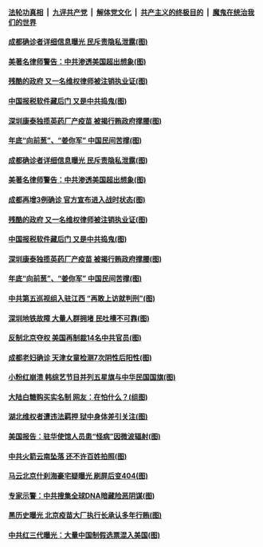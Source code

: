 

####  [法轮功真相](../../../../basic/blob/master/README.md?t=12082202) &nbsp;|&nbsp; [九评共产党](../../../../9ping.md/blob/master/README.md?t=12082202) &nbsp;|&nbsp; [解体党文化](../../../../jtdwh.md/blob/master/README.md?t=12082202)  &nbsp;|&nbsp; [共产主义的终极目的](../../../../gczydzjmd.md/blob/master/README.md?t=12082202) &nbsp;|&nbsp; [魔鬼在统治我们的世界](../../../../mgztzwmdsj.md/blob/master/README.md?t=12082202) 

#### [成都确诊者详细信息曝光 民斥责隐私泄露(图)](../pages/p1/955099.md?t=12082202) 

#### [美著名律师警告：中共渗透美国超出想象(图)](../pages/p1/955058.md?t=12082202) 

#### [残酷的政府 又一名维权律师被注销执业证(图)](../pages/p1/955045.md?t=12082202) 

#### [中国报税软件藏后门 又是中共捣鬼(图)](../pages/p1/955054.md?t=12082202) 

#### [深圳康泰独揽英药厂产疫苗 被揭行贿政府撑腰(图)](../pages/p1/955046.md?t=12082202) 

#### [年底“向前葱”、“姜你军” 中国民间苦撑(图)](../pages/p1/955048.md?t=12082202) 

#### [成都确诊者详细信息曝光 民斥责隐私泄露(图)](../pages/p1/955099.md?t=12082202) 

#### [美著名律师警告：中共渗透美国超出想象(图)](../pages/p1/955058.md?t=12082202) 

#### [成都再增3例确诊 官方宣布进入战时状态(图)](../pages/p1/955081.md?t=12082202) 

#### [残酷的政府 又一名维权律师被注销执业证(图)](../pages/p1/955045.md?t=12082202) 

#### [中国报税软件藏后门 又是中共捣鬼(图)](../pages/p1/955054.md?t=12082202) 

#### [深圳康泰独揽英药厂产疫苗 被揭行贿政府撑腰(图)](../pages/p1/955046.md?t=12082202) 

#### [年底“向前葱”、“姜你军” 中国民间苦撑(图)](../pages/p1/955048.md?t=12082202) 

#### [中共第五巡视组入驻江西 “再敢上访就判刑”(图)](../pages/p1/955044.md?t=12082202) 

#### [深圳地铁故障 大量人群拥堵 民吐槽不可靠(图)](../pages/p1/955013.md?t=12082202) 

#### [反制北京夺权 美国再制裁14名中共官员(图)](../pages/p1/955028.md?t=12082202) 

#### [成都老妇确诊 天津女童检测7次阴性后阳性(图)](../pages/p1/954987.md?t=12082202) 

#### [小粉红崩溃 韩综艺节目并列五星旗与中华民国国旗(图)](../pages/p1/954995.md?t=12082202) 

#### [大陆白糖购买实名制 网友：在怕什么？(组图)](../pages/p1/954974.md?t=12082202) 

#### [湖北维权者遭违法羁押 狱中身体差引关注(图)](../pages/p1/954970.md?t=12082202) 

#### [美国报告：驻华使馆人员患“怪病”因微波辐射(图)](../pages/p1/954938.md?t=12082202) 

#### [中共火箭云南坠落 还不许百姓拍照(图)](../pages/p1/954961.md?t=12082202) 

#### [马云北京什刹海豪宅疑曝光 刷屏后变404(图)](../pages/p1/954937.md?t=12082202) 

#### [专家示警：中共搜集全球DNA暗藏险恶阴谋(图)](../pages/p1/954932.md?t=12082202) 

#### [黑历史曝光 北京疫苗大厂执行长承认多年行贿(图)](../pages/p1/954919.md?t=12082202) 

#### [中共红三代曝光：大量中国制假选票混入美国(图)](../pages/p1/954882.md?t=12082202) 

